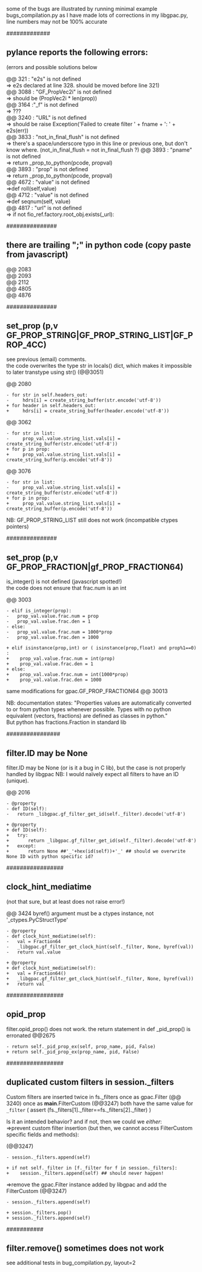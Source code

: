 some of the bugs are illustrated by running minimal example bugs_compilation.py
as I have made lots of corrections in my libgpac.py, line numbers may not be 100% accurate

#############
## pylance reports the following errors:
(errors and possible solutions below

@@ 321  : "e2s" is not defined     
=> e2s declared at line 328. should be moved before line 321)  
@@ 3088 : "GF_PropVec2i" is not defined  
=> should be (PropVec2i * len(prop))   
@@ 3164 :"_f" is not defined  
=> ???  
@@ 3240 : "URL" is not defined  
=> should be raise Exception('Failed to create filter ' + fname + ': ' + e2s(err))  
@@ 3833 : "not_in_final_flush" is not defined  
=> there's a space/underscore typo in this line or previous one, but don't know where.  (not_in_final_flush = not in_final_flush ?)
@@ 3893 : "pname" is not defined  
=> return _prop_to_python(pcode, propval)  
@@ 3893 : "prop" is not defined  
=> return _prop_to_python(pcode, propval)  
@@ 4672 : "value" is not defined  
=>def roll(self,value)  
@@ 4712 : "value" is not defined  
=>def seqnum(self, value)  
@@ 4817 : "url" is not defined  
=> if not fio_ref.factory.root_obj.exists(_url):

###############
## there are trailing ";" in python code (copy paste from javascript)
@@ 2083  
@@ 2093  
@@ 2112  
@@ 4805  
@@ 4876  

###############
## set_prop (p,v GF_PROP_STRING|GF_PROP_STRING_LIST|GF_PROP_4CC)
see previous (email) comments.  
the code overwrites the type str in locals() dict, which makes it impossible to later transtype using str() (@@3051)

@@ 2080
```
- for str in self.headers_out:
-     hdrs[i] = create_string_buffer(str.encode('utf-8'))
+ for header in self.headers_out:
+     hdrs[i] = create_string_buffer(header.encode('utf-8'))
```
@@ 3062
```
- for str in list:
-     prop_val.value.string_list.vals[i] = create_string_buffer(str.encode('utf-8'))
+ for p in prop:
+     prop_val.value.string_list.vals[i] = create_string_buffer(p.encode('utf-8'))
```

@@ 3076
```
- for str in list:
-     prop_val.value.string_list.vals[i] = create_string_buffer(str.encode('utf-8'))
+ for p in prop:
+     prop_val.value.string_list.vals[i] = create_string_buffer(p.encode('utf-8'))
```


NB: GF_PROP_STRING_LIST still does not work (incompatible ctypes pointers)  

###############
## set_prop (p,v GF_PROP_FRACTION|gf_PROP_FRACTION64)
is_integer() is not defined (javascript spotted!)  
the code does not ensure that frac.num is an int

@@ 3003
```
- elif is_integer(prop):
-   prop_val.value.frac.num = prop
-   prop_val.value.frac.den = 1
- else:
-   prop_val.value.frac.num = 1000*prop
-   prop_val.value.frac.den = 1000
            
+ elif isinstance(prop,int) or ( isinstance(prop,float) and prop%1==0) :
+    prop_val.value.frac.num = int(prop)
+    prop_val.value.frac.den = 1
+ else:
+    prop_val.value.frac.num = int(1000*prop)
+    prop_val.value.frac.den = 1000
```

same modifications for gpac.GF_PROP_FRACTION64 @@ 30013

NB: documentation states: "Properties values are automatically converted to or from python types whenever possible. Types with no python equivalent (vectors, fractions) are defined as classes in python."   
But python has fractions.Fraction in standard lib  

################
## filter.ID may be None
filter.ID may be None (or is it a bug in C lib), but the case is not properly handled by libgpac
NB: I would naïvely expect all filters to have an ID (unique).

@@ 2016
```
- @property
- def ID(self):
-   return _libgpac.gf_filter_get_id(self._filter).decode('utf-8')

+ @property
+ def ID(self):
+   try:
+       return _libgpac.gf_filter_get_id(self._filter).decode('utf-8')
+   except:
+       return None ##'_'+hex(id(self))+'_' ## should we overwrite None ID with python specific id?
```

#################
## clock_hint_mediatime
(not that sure, but at least does not raise error!)

@@ 3424   byref() argument must be a ctypes instance, not '_ctypes.PyCStructType'
```
- @property 
- def clock_hint_mediatime(self):
-   val = Fraction64
-   _libgpac.gf_filter_get_clock_hint(self._filter, None, byref(val))
-   return val.value

+ @property 
+ def clock_hint_mediatime(self):
+   val = Fraction64()
+   _libgpac.gf_filter_get_clock_hint(self._filter, None, byref(val))
+   return val
```


#################
## opid_prop
filter.opid_prop() does not work. the return statement in def _pid_prop() is erronated
@@2675
```
- return self._pid_prop_ex(self, prop_name, pid, False)
+ return self._pid_prop_ex(prop_name, pid, False)
```

#################
## duplicated custom filters in session._filters
Custom filters are inserted twice in fs._filters
once as gpac.Filter (@@ 3240)
once as __main__.FilterCustom (@@3247)
both have the same value for `_filter` ( assert (fs._filters[1]._filter==fs._filters[2]._filter) )

Is it an intended behavior? and if not, then we could we *either*:  
=>prevent custom filter insertion (but then, we cannot access FilterCustom specific fields and methods):

(@@3247)
```
- session._filters.append(self)

+ if not self._filter in [f._filter for f in session._filters]:
+    session._filters.append(self) ## should never happen!
```

=>remove the gpac.Filter instance added by libgpac and add the FilterCustom
(@@3247)
```
- session._filters.append(self)

+ session._filters.pop()
+ session._filters.append(self)
```

###########
## filter.remove() sometimes does not work
see additional tests in bug_compilation.py, layout=2
